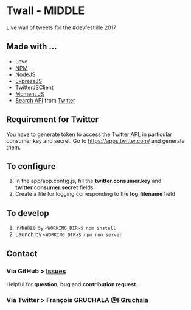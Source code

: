 # Twall - MIDDLE

Live wall of tweets for the #devfestlille 2017

## Made with ...
* Love
* [NPM](https://www.npmjs.com/) 
* [NodeJS](https://nodejs.org/en/) 
* [ExpressJS](http://expressjs.com/fr/)
* [TwitterJSClient](https://github.com/BoyCook/TwitterJSClient)
* [Moment JS](http://momentjs.com/)
* [Search API](https://dev.twitter.com/rest/public/search) from [Twitter](https://twitter.com/) 

## Requirement for Twitter
You have to generate token to access the Twitter API, in particular consumer key and secret. 
Go to https://apps.twitter.com/ and generate them.

## To configure
1. In the app/app.config.js, fill the **twitter.consumer.key** and **twitter.consumer.secret** fields
2. Create a file for logging corresponding to the **log.filename** field

## To develop
1. Initialize by `<WORKING_DIR>$ npm install`
2. Launch by `<WORKING_DIR>$ npm run server`

## Contact
### Via GitHub > [Issues](https://github.com/fgruchala/twall-middle-expressjs/issues)
Helpful for **question**, **bug** and **contribution request**.

### Via Twitter > François GRUCHALA [@FGruchala](https://twitter.com/FGruchala)
